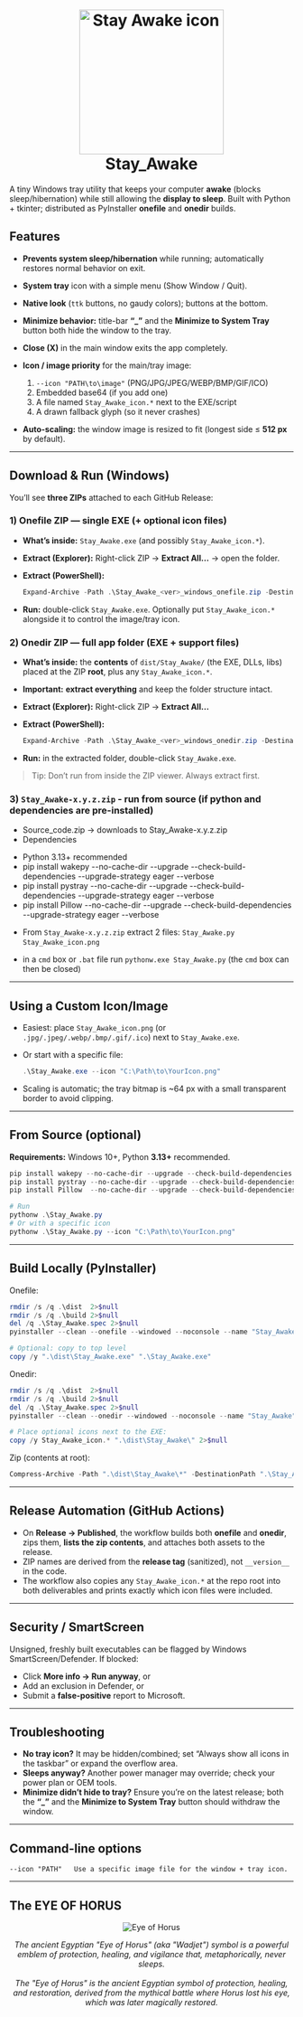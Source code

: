 <h1 align="center">
  <img src="./Stay_Awake_icon.png" width="256" alt="Stay Awake icon">
  <br>Stay_Awake
</h1>

A tiny Windows tray utility that keeps your computer **awake** (blocks sleep/hibernation) while still allowing the **display to sleep**. Built with Python + tkinter; distributed as PyInstaller **onefile** and **onedir** builds.

## Features

* **Prevents system sleep/hibernation** while running; automatically restores normal behavior on exit.
* **System tray** icon with a simple menu (Show Window / Quit).
* **Native look** (`ttk` buttons, no gaudy colors); buttons at the bottom.
* **Minimize behavior:** title-bar **“\_”** and the **Minimize to System Tray** button both hide the window to the tray.
* **Close (X)** in the main window exits the app completely.
* **Icon / image priority** for the main/tray image:

  1. `--icon "PATH\to\image"` (PNG/JPG/JPEG/WEBP/BMP/GIF/ICO)
  2. Embedded base64 (if you add one)
  3. A file named `Stay_Awake_icon.*` next to the EXE/script
  4. A drawn fallback glyph (so it never crashes)
* **Auto-scaling:** the window image is resized to fit (longest side ≤ **512 px** by default).

---

## Download & Run (Windows)

You’ll see **three ZIPs** attached to each GitHub Release:

### 1) Onefile ZIP — single EXE (+ optional icon files)

* **What’s inside:** `Stay_Awake.exe` (and possibly `Stay_Awake_icon.*`).
* **Extract (Explorer):** Right-click ZIP -> **Extract All…** -> open the folder.
* **Extract (PowerShell):**

  ```powershell
  Expand-Archive -Path .\Stay_Awake_<ver>_windows_onefile.zip -DestinationPath .\Stay_Awake_onefile -Force
  ```
* **Run:** double-click `Stay_Awake.exe`.
  Optionally put `Stay_Awake_icon.*` alongside it to control the image/tray icon.

### 2) Onedir ZIP — full app folder (EXE + support files)

* **What’s inside:** the **contents** of `dist/Stay_Awake/` (the EXE, DLLs, libs) placed at the ZIP **root**, plus any `Stay_Awake_icon.*`.
* **Important:** **extract everything** and keep the folder structure intact.
* **Extract (Explorer):** Right-click ZIP -> **Extract All…**
* **Extract (PowerShell):**

  ```powershell
  Expand-Archive -Path .\Stay_Awake_<ver>_windows_onedir.zip -DestinationPath .\Stay_Awake_onedir -Force
  ```
* **Run:** in the extracted folder, double-click `Stay_Awake.exe`.

> Tip: Don’t run from inside the ZIP viewer. Always extract first.

### 3) `Stay_Awake-x.y.z.zip` - run from source (if python and dependencies are pre-installed)

* Source_code.zip -> downloads to Stay_Awake-x.y.z.zip
* Dependencies
- Python 3.13+ recommended
- pip install wakepy --no-cache-dir --upgrade --check-build-dependencies --upgrade-strategy eager --verbose
- pip install pystray --no-cache-dir --upgrade --check-build-dependencies --upgrade-strategy eager --verbose
- pip install Pillow --no-cache-dir --upgrade --check-build-dependencies --upgrade-strategy eager --verbose
* From `Stay_Awake-x.y.z.zip` extract 2 files: `Stay_Awake.py` `Stay_Awake_icon.png`
- in a `cmd` box or `.bat` file run `pythonw.exe Stay_Awake.py` (the `cmd` box can then be closed)


---

## Using a Custom Icon/Image

* Easiest: place `Stay_Awake_icon.png` (or `.jpg/.jpeg/.webp/.bmp/.gif/.ico`) next to `Stay_Awake.exe`.
* Or start with a specific file:

  ```powershell
  .\Stay_Awake.exe --icon "C:\Path\to\YourIcon.png"
  ```
* Scaling is automatic; the tray bitmap is \~64 px with a small transparent border to avoid clipping.

---

## From Source (optional)

**Requirements:** Windows 10+, Python **3.13+** recommended.

```powershell
pip install wakepy --no-cache-dir --upgrade --check-build-dependencies --upgrade-strategy eager --verbose
pip install pystray --no-cache-dir --upgrade --check-build-dependencies --upgrade-strategy eager --verbose
pip install Pillow  --no-cache-dir --upgrade --check-build-dependencies --upgrade-strategy eager --verbose

# Run
pythonw .\Stay_Awake.py
# Or with a specific icon
pythonw .\Stay_Awake.py --icon "C:\Path\to\YourIcon.png"
```

---

## Build Locally (PyInstaller)

Onefile:

```powershell
rmdir /s /q .\dist  2>$null
rmdir /s /q .\build 2>$null
del /q .\Stay_Awake.spec 2>$null
pyinstaller --clean --onefile --windowed --noconsole --name "Stay_Awake" Stay_Awake.py

# Optional: copy to top level
copy /y ".\dist\Stay_Awake.exe" ".\Stay_Awake.exe"
```

Onedir:

```powershell
rmdir /s /q .\dist  2>$null
rmdir /s /q .\build 2>$null
del /q .\Stay_Awake.spec 2>$null
pyinstaller --clean --onedir --windowed --noconsole --name "Stay_Awake" Stay_Awake.py

# Place optional icons next to the EXE:
copy /y Stay_Awake_icon.* ".\dist\Stay_Awake\" 2>$null
```

Zip (contents at root):

```powershell
Compress-Archive -Path ".\dist\Stay_Awake\*" -DestinationPath ".\Stay_Awake_onedir.zip" -Force -CompressionLevel Optimal
```

---

## Release Automation (GitHub Actions)

* On **Release -> Published**, the workflow builds both **onefile** and **onedir**, zips them, **lists the zip contents**, and attaches both assets to the release.
* ZIP names are derived from the **release tag** (sanitized), not `__version__` in the code.
* The workflow also copies any `Stay_Awake_icon.*` at the repo root into both deliverables and prints exactly which icon files were included.

---

## Security / SmartScreen

Unsigned, freshly built executables can be flagged by Windows SmartScreen/Defender. If blocked:

* Click **More info -> Run anyway**, or
* Add an exclusion in Defender, or
* Submit a **false-positive** report to Microsoft.

---

## Troubleshooting

* **No tray icon?** It may be hidden/combined; set “Always show all icons in the taskbar” or expand the overflow area.
* **Sleeps anyway?** Another power manager may override; check your power plan or OEM tools.
* **Minimize didn’t hide to tray?** Ensure you’re on the latest release; both the **“\_”** and the **Minimize to System Tray** button should withdraw the window.

---

## Command-line options

```
--icon "PATH"   Use a specific image file for the window + tray icon.
```

---
## The EYE OF HORUS

<p align="center">
  <img src="./GOLD_RELIEF_EYE_OF_HORUS.jpg" alt="Eye of Horus">
</p>
<p align="center">
  <em>The ancient Egyptian "Eye of Horus" (aka "Wadjet") symbol is a powerful emblem of protection, healing, and vigilance that, metaphorically, never sleeps.</em><br><br>
  <em>The "Eye of Horus" is the ancient Egyptian symbol of protection, healing, and restoration, derived from the mythical battle where Horus lost his eye, which was later magically restored.</em><br><br>
</p>
